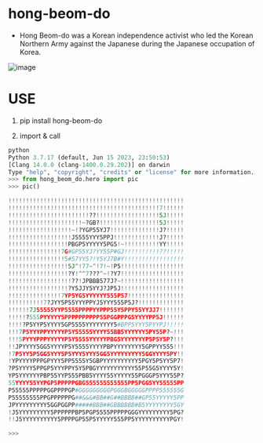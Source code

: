 # hong-beom-do

- Hong Beom-do was a Korean independence activist who led the Korean Northern Army against the Japanese during the Japanese occupation of Korea.

![image](https://github.com/edu-data-mario/hong-beom-do/assets/134017660/18c04025-88a2-4c5b-a957-a9864b7ae8af)

# USE
1. pip install hong-beom-do

2. import & call
```python
python
Python 3.7.17 (default, Jun 15 2023, 23:50:53)
[Clang 14.0.0 (clang-1400.0.29.202)] on darwin
Type "help", "copyright", "credits" or "license" for more information.
>>> from hong_beom_do.hero import pic
>>> pic()

!!!!!!!!!!!!!!!!!!!!!!!!!!!!!!!!!!!!!!!!!!!!!!!!!!
!!!!!!!!!!!!!!!!!!!!!!!!!!!!!!!!!!!!!!!!!!!7!!!!!!
!!!!!!!!!!!!!!!!!!!!!!!??!!!!!!!!!!!!!!!!!!5J!!!!!
!!!!!!!!!!!!!!!!!!!!!~?GB?!!!!!!!!!!!!!!!!!5J!!!!!
!!!!!!!!!!!!!!!!!!~!?YGP55YJ7!!!!!!!!!!!!!!J?!!!!!
!!!!!!!!!!!!!!!!!!J5555YYY5PPJ!!!!!!!!!!!!!J?!!!!!
!!!!!!!!!!!!!!!!!PBGP5YYYYY5PG5!~!!!!!!!!!!YY!!!!!
!!!!!!!!!!!!!!!7G#GP55YJ?YY55P#GJ!!!!!!!!!!??!!!!!
!!!!!!!!!!!!!!!!5#57YY5?!Y5YJ7B#Y!!!!!!!!!!!!!!!!!
!!!!!!!!!!!!!!!!!5J^!77~^!7!~!P5!!!!!!!!!!!!!!!!!!
!!!!!!!!!!!!!!!!!?Y!^^7???^~!?Y7!!!!!!!!!!!!!!!!!!
!!!!!!!!!!!!!!!!!!??!JPBBB577J?~!!!!!!!!!!!!!!!!!!
!!!!!!!!!!!!!!!!!?Y5JJY5YYJ?JP5J!!!!!!!!!!!!!!!!!!
!!!!!!!!!!!!!!!7YP5YG5YYYYYY555P57!!!!!!!!!!!!!!!!
!!!!!!!!!!7?JYY5P55YYYPPYJ5YYY555P5J?!!!!!!!!!!!!!
!!!!!!7J55555YYP5555PPPPYYPPP55Y5PPY55YYJJ7!!!!!!!
!!!!!?555PYYYYY5PPPPPPPPPP55PGGPPPG5YYYYPP5J!!!!!!
!!!!?P5YYP5YYYY5GP5555YYYYYYYY5#BPP5YYY5PYYPJ!!!!!
!!!7P5YYYPPYYYYYP5Y55555YYYY55BB5YYYYYY5PY55P?~!!!
!!!5PYYYPPPYYYYYP5Y5555YYYYYPBG5YYYYYYYP5P5Y5P?!!!
!!JPYYYY5GG5YYYYP5Y5555YYYYPBPYYYYYYYY5GPPYY555!!!
!7P5YY5P5GG5YYY5P5YYY5YYY5GG5YYYYYYYYY5GGYYYY5PY!!
!YPYYYYPPPGPYYY5PP5555Y5GBPYYYYYYYYYY5PGY5P5YY5P7!
?P5YYYY5PPGP5YYYPPY5Y5PBGYYYYYYYYYYY55P55G5YYYY5Y!
YP5YYYYYYPBP55YYP555PBB5YYYY55YYYYY55PGGGP5YYY55P?
55YYYY55YYPGP5PPPPPGBG555555555555PP5PGG5YY55555PP
P55555PPPPPGGPPPPGP#GGGGGGGGGPGGGBGGGGGPPPP555555G
P55555555PPGPPPPPPG##&&&#BB##G##BBBB##GP55YYYYY5PP
JPYYYYYYYYY5GGPGGPP#####BBB##GBBBBBB#B5YYYYYYYY5GY
!J5YYYYYYYYY5PPPPPPBP5PGP5555PPPPPGGGYYYYYYYYY5PG?
!!J5YYYYYYYYYY5PPPPGP55P5YYYYY555PP5YYYYYYYYYYPGY!

>>>
```
